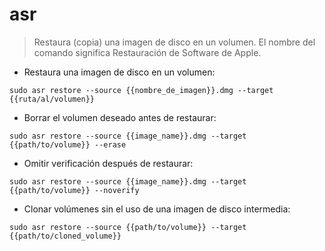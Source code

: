 # asr

> Restaura (copia) una imagen de disco en un volumen.
> El nombre del comando significa Restauración de Software de Apple.

- Restaura una imagen de disco en un volumen:

`sudo asr restore --source {{nombre_de_imagen}}.dmg --target {{ruta/al/volumen}}`

- Borrar el volumen deseado antes de restaurar:

`sudo asr restore --source {{image_name}}.dmg --target {{path/to/volume}} --erase`

- Omitir verificación después de restaurar:

`sudo asr restore --source {{image_name}}.dmg --target {{path/to/volume}} --noverify`

- Clonar volúmenes sin el uso de una imagen de disco intermedia:

`sudo asr restore --source {{path/to/volume}} --target {{path/to/cloned_volume}}`
